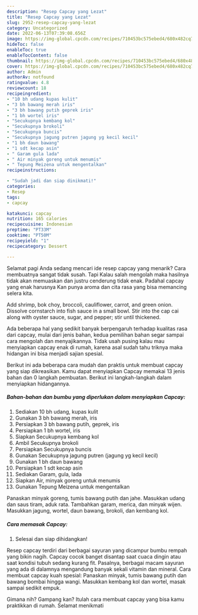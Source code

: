 ```yaml
---
description: "Resep Capcay yang Lezat"
title: "Resep Capcay yang Lezat"
slug: 2952-resep-capcay-yang-lezat
category: Uncategorized
date: 2022-06-13T07:39:08.656Z
image: https://img-global.cpcdn.com/recipes/710453bc575ebed4/680x482cq70/capcay-foto-resep-utama.jpg
hideToc: false
enableToc: true
enableTocContent: false
thumbnail: https://img-global.cpcdn.com/recipes/710453bc575ebed4/680x482cq70/capcay-foto-resep-utama.jpg
cover: https://img-global.cpcdn.com/recipes/710453bc575ebed4/680x482cq70/capcay-foto-resep-utama.jpg
author: Admin
authorAv: notfound
ratingvalue: 4.8
reviewcount: 18
recipeingredient:
- "10 bh udang kupas kulit"
- "3 bh bawang merah iris"
- "3 bh bawang putih geprek iris"
- "1 bh wortel iris"
- "Secukupnya kembang kol"
- "Secukupnya brokoli"
- "Secukupnya buncis"
- "Secukupnya jagung putren jagung yg kecil kecil"
- "1 bh daun bawang"
- "1 sdt kecap asin"
- " Garam gula lada"
- " Air minyak goreng untuk menumis"
- " Tepung Meizena untuk mengentalkan"
recipeinstructions:

- "Sudah jadi dan siap dinikmati!"
categories:
- Resep
tags:
- capcay

katakunci: capcay 
nutrition: 165 calories
recipecuisine: Indonesian
preptime: "PT33M"
cooktime: "PT50M"
recipeyield: "1"
recipecategory: Dessert

---
```



Selamat pagi Anda sedang mencari ide resep capcay yang menarik? Cara membuatnya sangat tidak susah. Tapi Kalau salah mengolah maka hasilnya tidak akan memuaskan dan justru cenderung tidak enak. Padahal capcay yang enak harusnya Kan punya aroma dan cita rasa yang bisa memancing selera kita.


Add shrimp, bok choy, broccoli, cauliflower, carrot, and green onion. Dissolve cornstarch into fish sauce in a small bowl. Stir into the cap cai along with oyster sauce, sugar, and pepper; stir until thickened.

Ada beberapa hal yang sedikit banyak berpengaruh terhadap kualitas rasa dari capcay, mulai dari jenis bahan, kedua pemilihan bahan segar sampai cara mengolah dan menyajikannya. Tidak usah pusing kalau mau menyiapkan capcay enak di rumah, karena asal sudah tahu triknya maka hidangan ini bisa menjadi sajian spesial.


Berikut ini ada beberapa cara mudah dan praktis untuk membuat capcay yang siap dikreasikan. Kamu dapat menyiapkan Capcay memakai 13 jenis bahan dan 0 langkah pembuatan. Berikut ini langkah-langkah dalam menyiapkan hidangannya.

<!--inarticleads1-->

##### Bahan-bahan dan bumbu yang diperlukan dalam menyiapkan Capcay:

1. Sediakan 10 bh udang, kupas kulit
1. Gunakan 3 bh bawang merah, iris
1. Persiapkan 3 bh bawang putih, geprek, iris
1. Persiapkan 1 bh wortel, iris
1. Siapkan Secukupnya kembang kol
1. Ambil Secukupnya brokoli
1. Persiapkan Secukupnya buncis
1. Gunakan Secukupnya jagung putren (jagung yg kecil kecil)
1. Gunakan 1 bh daun bawang
1. Persiapkan 1 sdt kecap asin
1. Sediakan  Garam, gula, lada
1. Siapkan  Air, minyak goreng untuk menumis
1. Gunakan  Tepung Meizena untuk mengentalkan


Panaskan minyak goreng, tumis bawang putih dan jahe. Masukkan udang dan saus tiram, aduk rata. Tambahkan garam, merica, dan minyak wijen. Masukkan jagung, wortel, daun bawang, brokoli, dan kembang kol. 

<!--inarticleads2-->

##### Cara memasak Capcay:


1. Selesai dan siap dihidangkan!

Resep capcay terdiri dari berbagai sayuran yang dicampur bumbu rempah yang bikin nagih. Capcay cocok banget disantap saat cuaca dingin atau saat kondisi tubuh sedang kurang fit. Pasalnya, berbagai macam sayuran yang ada di dalamnya mengandung banyak sekali vitamin dan mineral. Cara membuat capcay kuah spesial: Panaskan minyak, tumis bawang putih dan bawang bombai hingga wangi. Masukkan kembang kol dan wortel, masak sampai sedikit empuk. 

Gimana nih? Gampang kan? Itulah cara membuat capcay yang bisa kamu praktikkan di rumah. Selamat menikmati
